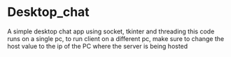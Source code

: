 # Desktop_chat
A simple desktop chat app using socket, tkinter and threading
this code runs on a single pc, to run client on a different pc, 
make sure to change the host value to the ip of the PC where the server is being hosted
